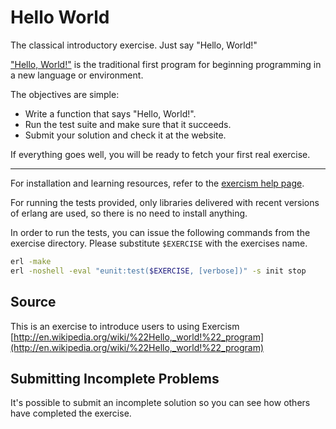 # Hello World

The classical introductory exercise. Just say "Hello, World!"

["Hello, World!"](http://en.wikipedia.org/wiki/%22Hello,_world!%22_program) is
the traditional first program for beginning programming in a new language
or environment.

The objectives are simple:

- Write a function that says "Hello, World!".
- Run the test suite and make sure that it succeeds.
- Submit your solution and check it at the website.

If everything goes well, you will be ready to fetch your first real exercise.

* * * *

For installation and learning resources, refer to the
[exercism help page](http://exercism.io/languages/erlang).

For running the tests provided, only libraries delivered with recent
versions of erlang are used, so there is no need to install anything.

In order to run the tests, you can issue the following commands from
the exercise directory. Please substitute `$EXERCISE` with the
exercises name.

```sh
erl -make
erl -noshell -eval "eunit:test($EXERCISE, [verbose])" -s init stop
```

## Source

This is an exercise to introduce users to using Exercism [http://en.wikipedia.org/wiki/%22Hello,_world!%22_program](http://en.wikipedia.org/wiki/%22Hello,_world!%22_program)

## Submitting Incomplete Problems
It's possible to submit an incomplete solution so you can see how others have completed the exercise.

